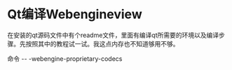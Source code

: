 # Qt编译Webengineview
在安装的qt源码文件中有个readme文件，里面有编译qt所需要的环境以及编译步骤。先按照其中的教程试一试。我这点内存也不知道够用不够。

命令
-- -webengine-proprietary-codecs